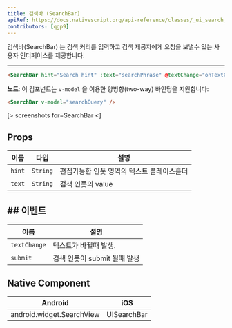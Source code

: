 ```yaml
---
title: 검색바 (SearchBar)
apiRef: https://docs.nativescript.org/api-reference/classes/_ui_search_bar_.searchbar
contributors: [qgp9]
---
```


검색바(SearchBar) 는 검색 커리를 입력하고 검색 제공자에게 요청을 보낼수 있는 사용자 인터페이스를 제공합니다.

---

```html
<SearchBar hint="Search hint" :text="searchPhrase" @textChange="onTextChanged" @submit="onSubmit" />
```

**노트**: 이 컴포넌트는 `v-model` 을 이용한 양방향(two-way) 바인딩을 지원합니다:

```html
<SearchBar v-model="searchQuery" />
```

[> screenshots for=SearchBar <]

## Props

| 이름 | 타입 | 설명 |
|------|------|-------------|
| `hint` | `String` | 편집가능한 인풋 영역의 텍스트 플레이스홀더
| `text` | `String` | 검색 인풋의 value

## ## 이벤트

| 이름 | 설명 |
|------|-------------|
| `textChange`| 텍스트가 바뀔때 발생.
| `submit`| 검색 인풋이 submit 될때 발생

## Native Component

| Android | iOS |
|---------|-----|
| android.widget.SearchView	| UISearchBar

